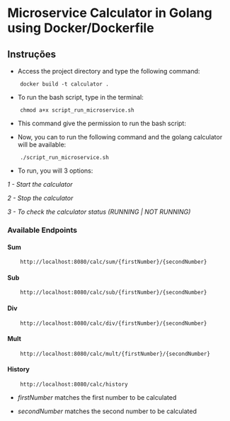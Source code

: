 # Microservice Calculator in Golang using Docker/Dockerfile

## Instruções

- Access the project directory and type the following command:

``` 
    docker build -t calculator .
```

- To run the bash script, type in the terminal:

``` 
    chmod a+x script_run_microservice.sh
``` 

- This command give the permission to run the bash script:

- Now, you can to run the following command and the golang calculator will be available:

``` 
    ./script_run_microservice.sh
```

- To run, you will 3 options:

*1 - Start the calculator*

*2 - Stop the calculator*

*3 - To check the calculator status (RUNNING | NOT RUNNING)*

### Available Endpoints

#### Sum

```
    http://localhost:8080/calc/sum/{firstNumber}/{secondNumber}
```

#### Sub

```
    http://localhost:8080/calc/sub/{firstNumber}/{secondNumber}
```

#### Div

```
    http://localhost:8080/calc/div/{firstNumber}/{secondNumber}
```

#### Mult

```
    http://localhost:8080/calc/mult/{firstNumber}/{secondNumber}
```

#### History

```
    http://localhost:8080/calc/history
```

- *firstNumber* matches the first number to be calculated

- *secondNumber* matches the second number to be calculated